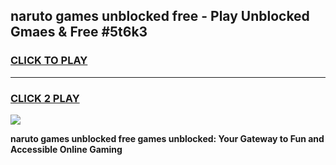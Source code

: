 
## naruto games unblocked free - Play Unblocked Gmaes & Free #5t6k3
<h3>
<a href="https://news.freeplayer.one?title=naruto_games_unblocked_free&ref=03M">CLICK TO PLAY</a></h3>
<hr>

<h3>
<a href="https://news.freeplayer.one?title=naruto_games_unblocked_free&ref=03M">CLICK 2 PLAY</a>
  
</h3>

<a href="https://news.freeplayer.one?title=naruto_games_unblocked_free&ref=03M"><img src="https://clearcache.store/games.png"></a>


**naruto games unblocked free games unblocked: Your Gateway to Fun and Accessible Online Gaming**
